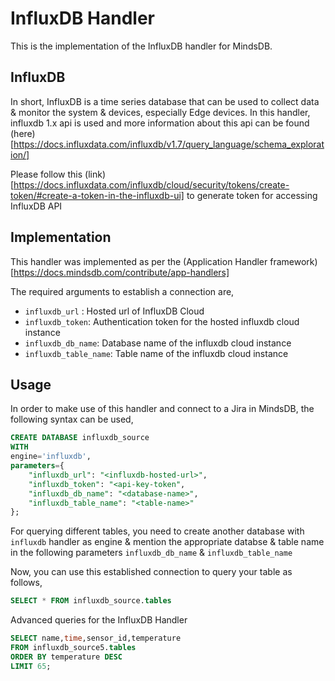 # InfluxDB Handler
This is the implementation of the InfluxDB handler for MindsDB.

## InfluxDB
In short, InfluxDB is a time series database that can be used to collect data & monitor the system & devices, especially Edge devices.
In this handler, influxdb 1.x api is used and more information about this api can be found (here)[https://docs.influxdata.com/influxdb/v1.7/query_language/schema_exploration/]

Please follow this (link)[https://docs.influxdata.com/influxdb/cloud/security/tokens/create-token/#create-a-token-in-the-influxdb-ui] to generate token for accessing InfluxDB API


## Implementation
This handler was implemented as per the (Application Handler framework)[https://docs.mindsdb.com/contribute/app-handlers]

The required arguments to establish a connection are,
* `influxdb_url`  : Hosted url of InfluxDB Cloud
* `influxdb_token`: Authentication token for the hosted influxdb cloud instance
* `influxdb_db_name`: Database name of the influxdb cloud instance
* `influxdb_table_name`: Table name of the influxdb cloud instance

## Usage
In order to make use of this handler and connect to a Jira in MindsDB, the following syntax can be used,
~~~~sql
CREATE DATABASE influxdb_source
WITH
engine='influxdb',
parameters={
    "influxdb_url": "<influxdb-hosted-url>",
    "influxdb_token": "<api-key-token",
    "influxdb_db_name": "<database-name>",
    "influxdb_table_name": "<table-name>"
};
~~~~

For querying different tables, you need to create another database with `influxdb` handler as engine & mention the appropriate databse & table name in the following  parameters `influxdb_db_name` & `influxdb_table_name`

Now, you can use this established connection to query your table as follows,
~~~~sql
SELECT * FROM influxdb_source.tables
~~~~

Advanced queries for the InfluxDB Handler
~~~~sql
SELECT name,time,sensor_id,temperature
FROM influxdb_source5.tables
ORDER BY temperature DESC
LIMIT 65;
~~~~
